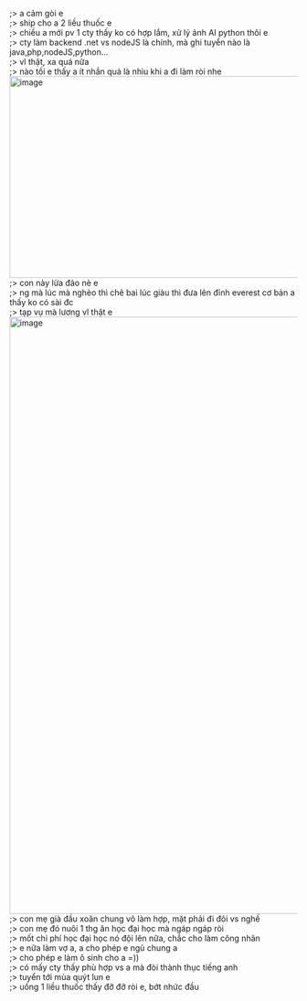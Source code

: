 ;> a cảm gòi e<br>
;> ship cho a 2 liều thuốc e<br>
;> chiều a mới pv 1 cty thấy ko có hợp lắm, xử lý ảnh AI python thôi e<br>
;> cty làm backend .net vs nodeJS là chính, mà ghi tuyển nào là java,php,nodeJS,python...<br>
;> vl thật, xa quá nữa<br>
;> nào tối e thấy a ít nhắn quá là nhìu khi a đi làm ròi nhe<br>
<img width="981" height="353" alt="image" src="https://github.com/user-attachments/assets/d27051b0-27cb-44f4-bb2c-50b1f2ac1863" /><br>
;> con này lừa đảo nè e<br>
;> ng mà lúc mà nghèo thì chê bai lúc giàu thì đưa lên đỉnh everest cơ bản a thấy ko có sài đc<br>
;> tạp vụ mà lương vl thật e<br>
<img width="1473" height="1045" alt="image" src="https://github.com/user-attachments/assets/b389b1ba-5b03-40a7-a73d-ffab5fa629de" /><br>
;> con mẹ già đầu xoăn chung vô làm hợp, mặt phải đi đôi vs nghề<br>
;> con mẹ đó nuôi 1 thg ăn học đại học mà ngáp ngáp ròi<br>
;> mốt chi phí học đại học nó đội lên nữa, chắc cho làm công nhân<br>
;> e nữa làm vợ a, a cho phép e ngủ chung a<br>
;> cho phép e làm ô sinh cho a =))<br>
;> có mấy cty thấy phù hợp vs a mà đòi thành thục tiếng anh <br>
;> tuyển tới mùa quýt lun e<br>
;> uống 1 liều thuốc thấy đỡ đỡ ròi e, bớt nhức đầu
